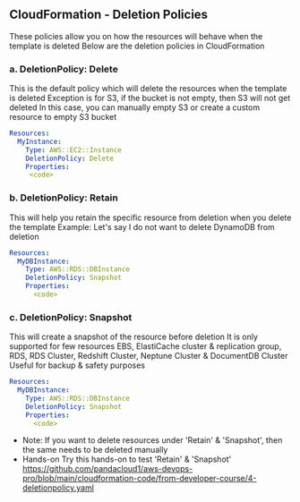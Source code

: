 ## CloudFormation - Deletion Policies
These policies allow you on how the resources will behave when the template is deleted
Below are the deletion policies in CloudFormation

### a. DeletionPolicy: Delete
This is the default policy which will delete the resources when the template is deleted
Exception is for S3, if the bucket is not empty, then S3 will not get deleted
In this case, you can manually empty S3 or create a custom resource to empty S3 bucket
```yaml
Resources:
  MyInstance:
    Type: AWS::EC2::Instance
    DeletionPolicy: Delete
    Properties:
     <code>
```

### b. DeletionPolicy: Retain
This will help you retain the specific resource from deletion when you delete the template
Example: Let's say I do not want to delete DynamoDB from deletion
```yaml
Resources:
  MyDBInstance:
    Type: AWS::RDS::DBInstance
    DeletionPolicy: Snapshot
    Properties:
      <code>
```

### c. DeletionPolicy: Snapshot
This will create a snapshot of the resource before deletion
It is only supported for few resources
EBS, ElastiCache cluster & replication group, RDS, RDS Cluster, Redshift Cluster, Neptune Cluster & DocumentDB Cluster
Useful for backup & safety purposes
```yaml
Resources:
  MyDBInstance:
    Type: AWS::RDS::DBInstance
    DeletionPolicy: Snapshot
    Properties:
      <code>
```

* Note: If you want to delete resources under 'Retain' & 'Snapshot', then the same needs to be deleted manually
* Hands-on
Try this hands-on to test 'Retain' & 'Snapshot'
https://github.com/pandacloud1/aws-devops-pro/blob/main/cloudformation-code/from-developer-course/4-deletionpolicy.yaml
